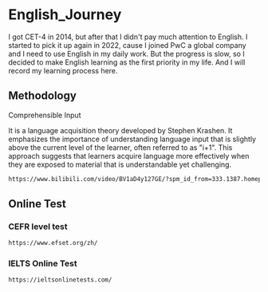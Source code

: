 # English_Journey

I got CET-4 in 2014, but after that I didn't pay much attention to English.
I started to pick it up again in 2022, cause I joined PwC a global company and I need to use English in my daily work.
But the progress is slow, so I decided to make English learning as the first priority in my life.
And I will record my learning process here.

## Methodology

Comprehensible Input

It is a language acquisition theory developed by Stephen Krashen. It emphasizes the importance of understanding language input that is slightly above the current level of the learner, often referred to as "i+1". This approach suggests that learners acquire language more effectively when they are exposed to material that is understandable yet challenging.

```bash
https://www.bilibili.com/video/BV1aD4y127GE/?spm_id_from=333.1387.homepage.video_card.click&vd_source=898f56f41de215bd5a1efa81f4edebe6
```

## Online Test

### CEFR level test

```bash
https://www.efset.org/zh/
```

### IELTS Online Test

```bash
https://ieltsonlinetests.com/
```
